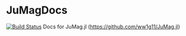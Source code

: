# JuMagDocs

[![Build Status](https://travis-ci.org/ww1g11/JuMagDocs.jl.svg?branch=master)](https://travis-ci.org/ww1g11/JuMagDocs.jl) 
Docs for JuMag.jl (<https://github.com/ww1g11/JuMag.jl>) 
